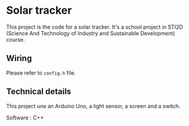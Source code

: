 # Solar tracker

This project is the code for a solar tracker. It's a school project in STI2D (Science And Technology of Industry and Sustainable Development) course.

## Wiring

Please refer to `config.h` file.

## Technical details

This project une an Arduino Uno, a light sensor, a screen and a switch.

Software : C++
